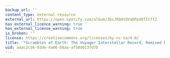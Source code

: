 ```yaml
---
backup_url: ''
content_type: external-resource
external_url: https://open.spotify.com/album/3bsJRQ4tQVaDPpVDfItftZ
has_external_licence_warning: true
has_external_license_warning: true
is_broken: ''
license: https://creativecommons.org/licenses/by-nc-sa/4.0/
title: '*Scrambles of Earth: The Voyager Interstellar Record, Remixed by Extraterrestrials*'
uid: aaac2c56-93de-4a66-b8aa-af58d013fd7b
---
```

